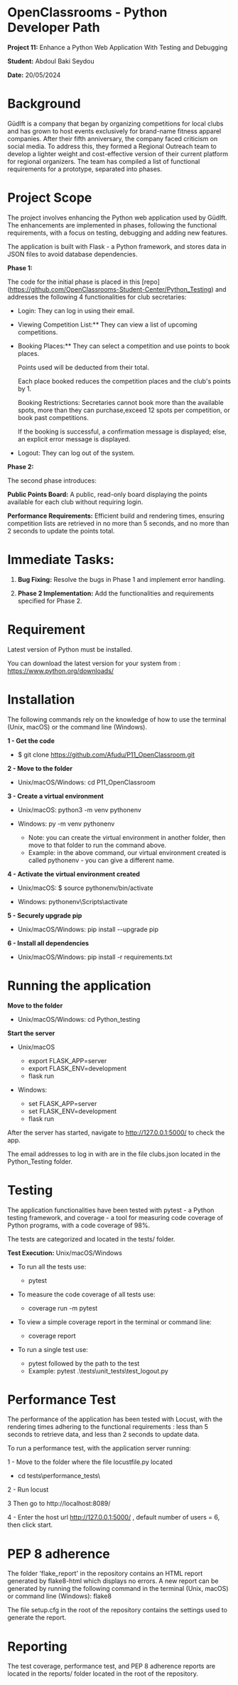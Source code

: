 # OpenClassrooms - Python Developer Path

**Project 11:** Enhance a Python Web Application With Testing and Debugging

**Student:** Abdoul Baki Seydou

**Date:** 20/05/2024

# Background
Güdlft is a company that began by organizing competitions for local clubs and has grown 
to host events exclusively for brand-name fitness apparel companies. 
After their fifth anniversary, the company faced criticism on social media. 
To address this, they formed a Regional Outreach team to develop a lighter weight and cost-effective 
version of their current platform for regional organizers.
The team has compiled a list of functional requirements for a prototype, separated into phases.

# Project Scope
The project involves enhancing the Python web application used by Güdlft.
The enhancements are implemented in phases, following the functional requirements, with a focus on testing, 
debugging and adding new features.

The application is built with Flask - a Python framework, and stores data in JSON files 
to avoid database dependencies.

**Phase 1:**

The code for the initial phase is placed in this [repo]
(https://github.com/OpenClassrooms-Student-Center/Python_Testing) and addresses 
the following 4 functionalities for club secretaries:

  * Login: They can log in using their email.

  * Viewing Competition List:** They can view a list of upcoming competitions.

  * Booking Places:** They can select a competition and use points to book places.

     Points used will be deducted from their total.

     Each place booked reduces the competition places and the club's points by 1.

     Booking Restrictions: Secretaries cannot book more than the available spots, 
     more than they can purchase,exceed 12 spots per competition, or book past competitions.

     If the booking is successful, a confirmation message is displayed; else,
     an explicit error message is displayed.

  * Logout: They can log out of the system.

**Phase 2:**

The second phase introduces:

  **Public Points Board:** A public, read-only board displaying the points available for each club
  without requiring login.

  **Performance Requirements:** Efficient build and rendering times, ensuring competition lists are retrieved 
  in no more than 5 seconds, and no more than 2 seconds to update the points total.

# Immediate Tasks:

  1.	**Bug Fixing:** Resolve the bugs in Phase 1 and implement error handling.

  2.	**Phase 2 Implementation:** Add the functionalities and requirements specified for Phase 2.

# Requirement

Latest version of Python must be installed.

You can download the latest version for your system from : https://www.python.org/downloads/

# Installation

The following commands rely on the knowledge of how to use the terminal (Unix, macOS) or the command line (Windows).

**1 - Get the code**

  * $ git clone https://github.com/Afudu/P11_OpenClassroom.git

**2 - Move to the folder**

  * Unix/macOS/Windows: cd P11_OpenClassroom

**3 - Create a virtual environment**

  * Unix/macOS: python3 -m venv pythonenv
  * Windows: py -m venv pythonenv
  
    * Note: you can create the virtual environment in another folder, then move to that folder to run the command above.
    * Example: in the above command, our virtual environment created is called pythonenv - you can give a different name.

**4 - Activate the virtual environment created**

  * Unix/macOS: $ source pythonenv/bin/activate

  * Windows: pythonenv\Scripts\activate

**5 - Securely upgrade pip**

  * Unix/macOS/Windows: pip install --upgrade pip

**6 - Install all dependencies**

  * Unix/macOS/Windows: pip install -r requirements.txt

# Running the application

**Move to the folder**

  * Unix/macOS/Windows: cd Python_testing

**Start the server**

  * Unix/macOS
    * export FLASK_APP=server
    * export FLASK_ENV=development
    * flask run

  * Windows:
    * set FLASK_APP=server
    * set FLASK_ENV=development
    * flask run

After the server has started,  navigate to http://127.0.0.1:5000/ to check the app.

The email addresses to log in with are in the file clubs.json located in the Python_Testing folder.

# Testing
The application functionalities have been tested with pytest - a Python testing framework, 
and coverage - a tool for measuring code coverage of Python programs, with a code coverage of 98%.

The tests are categorized and located in the tests/ folder.

**Test Execution:** Unix/macOS/Windows

* To run all the tests use:
  * pytest

* To measure the code coverage of all tests use:
  * coverage run -m pytest

*  To view a simple coverage report in the terminal or command line:
   * coverage report

* To run a single test use: 
  * pytest followed by the path to the test
  * Example: pytest .\tests\unit_tests\test_logout.py
    
# Performance Test
The performance of the application has been tested with Locust, with the rendering times adhering
to the functional requirements : less than 5 seconds to retrieve data, and less than 2 seconds to update data.

To run a performance test, with the application server running:

1 - Move to the folder where the file locustfile.py located
   * cd tests\performance_tests\

2 - Run locust

3 Then go to http://localhost:8089/

4 - Enter the host url http://127.0.0.1:5000/ , default number of users = 6, then click start.

# PEP 8 adherence

The folder 'flake_report' in the repository contains an HTML report generated by flake8-html which displays no errors.
A new report can be generated by running the following command in the terminal (Unix, macOS) 
or command line (Windows): flake8

The file setup.cfg in the root of the repository contains the settings used to generate the report.

# Reporting
The test coverage, performance test, and PEP 8 adherence reports are located in the reports/ folder located in the root 
of the repository.